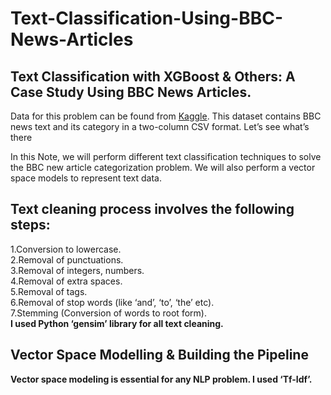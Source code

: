 # Text-Classification-Using-BBC-News-Articles

## Text Classification with XGBoost &amp; Others: A Case Study Using BBC News Articles.
Data for this problem can be found from <a href="https://www.kaggle.com/yufengdev/bbc-fulltext-and-category">Kaggle</a>. This dataset contains BBC news text and its category in a two-column CSV format. Let’s see what’s there

In this Note, we will perform different text classification techniques to solve the BBC new article categorization problem. We will also perform a vector space models to represent text data.
## Text cleaning process involves the following steps:
1.Conversion to lowercase. <br>
2.Removal of punctuations. <br>
3.Removal of integers, numbers. <br>
4.Removal of extra spaces. <br>
5.Removal of tags. <br>
6.Removal of stop words (like ‘and’, ‘to’, ‘the’ etc). <br>
7.Stemming (Conversion of words to root form). <br>
<b>I used Python ‘gensim’ library for all text cleaning.<b>
  
 ## Vector Space Modelling & Building the Pipeline
 Vector space modeling is essential for any NLP problem. I used ‘Tf-Idf’.
